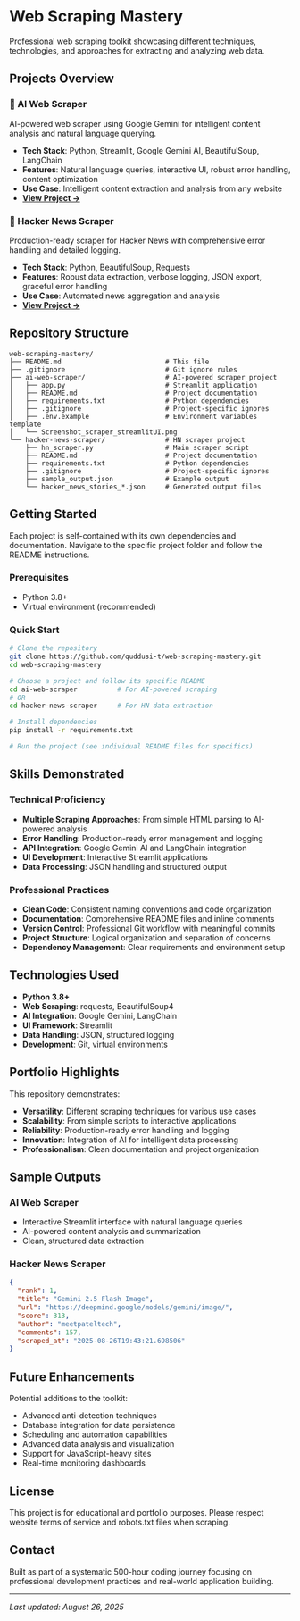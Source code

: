 # Web Scraping Mastery

Professional web scraping toolkit showcasing different techniques, technologies, and approaches for extracting and analyzing web data.

## Projects Overview

### 🤖 AI Web Scraper
AI-powered web scraper using Google Gemini for intelligent content analysis and natural language querying.

- **Tech Stack**: Python, Streamlit, Google Gemini AI, BeautifulSoup, LangChain
- **Features**: Natural language queries, interactive UI, robust error handling, content optimization
- **Use Case**: Intelligent content extraction and analysis from any website
- **[View Project →](./ai-web-scraper/)**

### 📰 Hacker News Scraper
Production-ready scraper for Hacker News with comprehensive error handling and detailed logging.

- **Tech Stack**: Python, BeautifulSoup, Requests
- **Features**: Robust data extraction, verbose logging, JSON export, graceful error handling
- **Use Case**: Automated news aggregation and analysis
- **[View Project →](./hacker-news-scraper/)**

## Repository Structure

```
web-scraping-mastery/
├── README.md                          # This file
├── .gitignore                         # Git ignore rules
├── ai-web-scraper/                    # AI-powered scraper project
│   ├── app.py                         # Streamlit application
│   ├── README.md                      # Project documentation
│   ├── requirements.txt               # Python dependencies
│   ├── .gitignore                     # Project-specific ignores
│   ├── .env.example                   # Environment variables template
│   └── Screenshot_scraper_streamlitUI.png
└── hacker-news-scraper/               # HN scraper project
    ├── hn_scraper.py                  # Main scraper script
    ├── README.md                      # Project documentation
    ├── requirements.txt               # Python dependencies
    ├── .gitignore                     # Project-specific ignores
    ├── sample_output.json             # Example output
    └── hacker_news_stories_*.json     # Generated output files
```

## Getting Started

Each project is self-contained with its own dependencies and documentation. Navigate to the specific project folder and follow the README instructions.

### Prerequisites
- Python 3.8+
- Virtual environment (recommended)

### Quick Start
```bash
# Clone the repository
git clone https://github.com/quddusi-t/web-scraping-mastery.git
cd web-scraping-mastery

# Choose a project and follow its specific README
cd ai-web-scraper          # For AI-powered scraping
# OR
cd hacker-news-scraper     # For HN data extraction

# Install dependencies
pip install -r requirements.txt

# Run the project (see individual README files for specifics)
```

## Skills Demonstrated

### Technical Proficiency
- **Multiple Scraping Approaches**: From simple HTML parsing to AI-powered analysis
- **Error Handling**: Production-ready error management and logging
- **API Integration**: Google Gemini AI and LangChain integration
- **UI Development**: Interactive Streamlit applications
- **Data Processing**: JSON handling and structured output

### Professional Practices
- **Clean Code**: Consistent naming conventions and code organization
- **Documentation**: Comprehensive README files and inline comments
- **Version Control**: Professional Git workflow with meaningful commits
- **Project Structure**: Logical organization and separation of concerns
- **Dependency Management**: Clear requirements and environment setup

## Technologies Used

- **Python 3.8+**
- **Web Scraping**: requests, BeautifulSoup4
- **AI Integration**: Google Gemini, LangChain
- **UI Framework**: Streamlit
- **Data Handling**: JSON, structured logging
- **Development**: Git, virtual environments

## Portfolio Highlights

This repository demonstrates:
- **Versatility**: Different scraping techniques for various use cases
- **Scalability**: From simple scripts to interactive applications
- **Reliability**: Production-ready error handling and logging
- **Innovation**: Integration of AI for intelligent data processing
- **Professionalism**: Clean documentation and project organization

## Sample Outputs

### AI Web Scraper
- Interactive Streamlit interface with natural language queries
- AI-powered content analysis and summarization
- Clean, structured data extraction

### Hacker News Scraper
```json
{
  "rank": 1,
  "title": "Gemini 2.5 Flash Image",
  "url": "https://deepmind.google/models/gemini/image/",
  "score": 313,
  "author": "meetpateltech",
  "comments": 157,
  "scraped_at": "2025-08-26T19:43:21.698506"
}
```

## Future Enhancements

Potential additions to the toolkit:
- Advanced anti-detection techniques
- Database integration for data persistence
- Scheduling and automation capabilities
- Advanced data analysis and visualization
- Support for JavaScript-heavy sites
- Real-time monitoring dashboards

## License

This project is for educational and portfolio purposes. Please respect website terms of service and robots.txt files when scraping.

## Contact

Built as part of a systematic 500-hour coding journey focusing on professional development practices and real-world application building.

---

*Last updated: August 26, 2025*